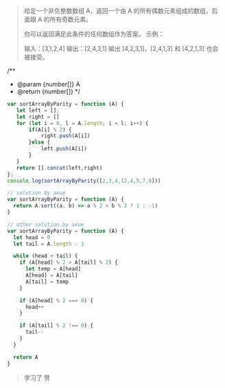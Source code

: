 > 给定一个非负整数数组 A，返回一个由 A 的所有偶数元素组成的数组，后面跟 A 的所有奇数元素。
>
> 你可以返回满足此条件的任何数组作为答案。
> 示例：
>
> 输入：[3,1,2,4]
> 输出：[2,4,3,1]
> 输出 [4,2,3,1]，[2,4,1,3] 和 [4,2,1,3] 也会被接受。

/**
 * @param {number[]} A
 * @return {number[]}
 */
 ```javascript
var sortArrayByParity = function (A) {
    let left = [];
    let right = []
    for (let i = 0, l = A.length; i < l; i++) {
        if(A[i] % 2) {
            right.push(A[i])
        }else {
            left.push(A[i])
        }
    }
    return [].concat(left,right)
};
console.log(sortArrayByParity([2,3,4,12,4,5,7,9]))
```

```javascript
// solution by axue
var sortArrayByParity = function (A) {
  return A.sort((a, b) => a % 2 > b % 2 ? 1 : -1)
}
```

```javascript
// other solution by axue
var sortArrayByParity = function (A) {
  let head = 0
  let tail = A.length - 1

  while (head < tail) {
    if (A[head] % 2 > A[tail] % 2) {
      let temp = A[head]
      A[head] = A[tail]
      A[tail] = temp
    }

    if (A[head] % 2 === 0) {
      head++
    }

    if (A[tail] % 2 !== 0) {
      tail--
    }
  }

  return A
}
```
> 学习了 赞
